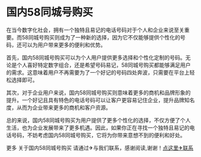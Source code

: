 # 国内58同城号购买

在当今数字化社会，拥有一个独特且易记的电话号码对于个人和企业来说至关重要。而58同城号购买则成为了一种新的选择，因为它不仅能够提供个性化的号码，还可以为用户带来更多的便利和优势。

首先，国内58同城号购买可以为个人用户提供更多选择和个性化定制的号码。无论是个人喜好特定数字组合，还是希望号码易记，58同城号购买都能够满足用户的需求。这意味着用户不再需要为了一个好记的号码四处奔波，只需要在平台上轻松选择即可。

其次，对于企业用户来说，国内58同城号购买则意味着更多的商机和品牌形象的提升。一个好记且具有特色的电话号码可以让客户更容易记住企业，提升品牌知名度，从而为企业带来更多的商机和客户资源。

总的来说，国内58同城号购买为用户提供了更多个性化的选择，不仅方便了个人生活，也为企业发展带来了更多机遇。因此，如果你正在寻找一个独特且易记的电话号码，不妨考虑国内58同城号购买，它将为你带来意想不到的便利和好处。

更多 关于国内58同城号购买 请通过✈与我们联系，感谢阅读,谢谢！[点这里✈联系](https://www.k02.cc)